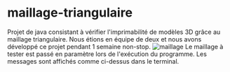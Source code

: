 # maillage-triangulaire
Projet de java consistant à vérifier l'imprimabilité de modèles 3D grâce au maillage triangulaire. Nous étions en équipe de deux et nous avons développé ce projet pendant 1 semaine non-stop.
![maillage](https://user-images.githubusercontent.com/63790251/79458206-c6f4cf80-7ff1-11ea-90c1-407ab4343873.jpg)
Le maillage à tester est passé en paramètre lors de l'exécution du programme. Les messages sont affichés comme ci-dessus dans le terminal.
